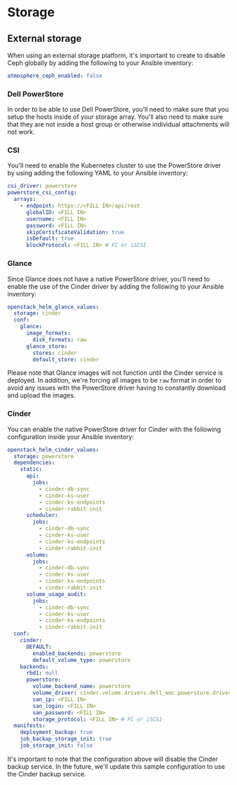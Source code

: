 # Storage

## External storage

When using an external storage platform, it's important to create to disable Ceph
globally by adding the following to your Ansible inventory:

```yaml
atmosphere_ceph_enabled: false
```

### Dell PowerStore

In order to be able to use Dell PowerStore, you'll need to make sure that you
setup the hosts inside of your storage array.  You'll also need to make sure
that they are not inside a host group or otherwise individual attachments will
not work.



### CSI

You'll need to enable the Kubernetes cluster to use the PowerStore driver by
using adding the following YAML to your Ansible inventory:

```yaml
csi_driver: powerstore
powerstore_csi_config:
  arrays:
    - endpoint: https://<FILL IN>/api/rest
      globalID: <FILL IN>
      username: <FILL IN>
      password: <FILL IN>
      skipCertificateValidation: true
      isDefault: true
      blockProtocol: <FILL IN> # FC or iSCSI
```

### Glance

Since Glance does not have a native PowerStore driver, you'll need to enable
the use of the Cinder driver by adding the following to your Ansible inventory:

```yaml
openstack_helm_glance_values:
  storage: cinder
  conf:
    glance:
      image_formats:
        disk_formats: raw
      glance_store:
        stores: cinder
        default_store: cinder
```

Please note that Glance images will not function until the Cinder service is
deployed.  In addition, we're forcing all images to be `raw` format in order to
avoid any issues with the PowerStore driver having to constantly download and
upload the images.

### Cinder

You can enable the native PowerStore driver for Cinder with the following
configuration inside your Ansible inventory:

```yaml
openstack_helm_cinder_values:
  storage: powerstore
  dependencies:
    static:
      api:
        jobs:
          - cinder-db-sync
          - cinder-ks-user
          - cinder-ks-endpoints
          - cinder-rabbit-init
      scheduler:
        jobs:
          - cinder-db-sync
          - cinder-ks-user
          - cinder-ks-endpoints
          - cinder-rabbit-init
      volume:
        jobs:
          - cinder-db-sync
          - cinder-ks-user
          - cinder-ks-endpoints
          - cinder-rabbit-init
      volume_usage_audit:
        jobs:
          - cinder-db-sync
          - cinder-ks-user
          - cinder-ks-endpoints
          - cinder-rabbit-init
  conf:
    cinder:
      DEFAULT:
        enabled_backends: powerstore
        default_volume_type: powerstore
    backends:
      rbd1: null
      powerstore:
        volume_backend_name: powerstore
        volume_driver: cinder.volume.drivers.dell_emc.powerstore.driver.PowerStoreDriver
        san_ip: <FILL IN>
        san_login: <FILL IN>
        san_password: <FILL IN>
        storage_protocol: <FILL IN> # FC or iSCSI
  manifests:
    deployment_backup: true
    job_backup_storage_init: true
    job_storage_init: false
```

It's important to note that the configuration above will disable the Cinder
backup service.  In the future, we'll update this sample configuration to use
the Cinder backup service.
